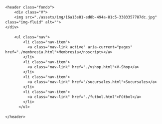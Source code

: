     <header class="fondo">
        <div class="V">
        <img src="./assets/img/16a13e81-ed8b-494a-81c5-3383357787dc.jpg" class="img-fluid" alt="">
    </div>
    
        <ul class="nav">
            <li class="nav-item">
              <a class="nav-link active" aria-current="pages" href="./membresia.html">Membresia</noscript></a>
            </li>
            <li class="nav-item">
              <a class="nav-link" href="./vshop.html">V-Shop</a>
            </li>
            <li class="nav-item">
              <a class="nav-link" href="/sucursales.html">Sucursales</a>
            </li>
            <li class="nav-item">
              <a class="nav-link" href="./futbol.html">Fútbol</a>
            </li>
          </ul>
        
    </header>
